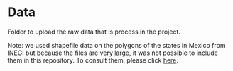 # Data

Folder to upload the raw data that is process in the project.

Note: we used shapefile data on the polygons of the states in Mexico from INEGI but because the files are very large, it was not possible to include them in this repository. To consult them, please click [here](https://www.inegi.org.mx/temas/mg/).

